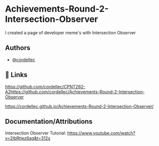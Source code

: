 
# Achievements-Round-2-Intersection-Observer


I created a page of developer meme's with Intersection Observer 
## Authors

- [@cordellec](https://www.github.com/cordellec)


## 🔗 Links

https://github.com/cordellec/CPNT262-A2https://github.com/cordellec/Achievements-Round-2-Intersection-Observer

https://cordellec.github.io/Achievements-Round-2-Intersection-Observer/
## Documentation/Attributions

Intersection Observer Tutorial: https://www.youtube.com/watch?v=2IbRtjez6ag&t=312s


